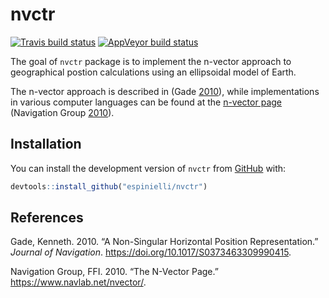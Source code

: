 
<!-- README.md is generated from README.Rmd. Please edit that file -->

# nvctr

[![Travis build
status](https://travis-ci.org/espinielli/nvctr.svg?branch=master)](https://travis-ci.org/espinielli/nvctr)
[![AppVeyor build
status](https://ci.appveyor.com/api/projects/status/github/espinielli/nvctr?branch=master&svg=true)](https://ci.appveyor.com/project/espinielli/nvctr)

The goal of `nvctr` package is to implement the n-vector approach to
geographical postion calculations using an ellipsoidal model of Earth.

The n-vector approach is described in (Gade [2010](#ref-gade_2010)),
while implementations in various computer languages can be found at the
[n-vector page](https://www.navlab.net/nvector/) (Navigation Group
[2010](#ref-navigationgroupatffi_2010)).

## Installation

You can install the development version of `nvctr` from
[GitHub](https://github.com/espinielli/nvctr) with:

``` r
devtools::install_github("espinielli/nvctr")
```

## References

<div id="refs" class="references">

<div id="ref-gade_2010">

Gade, Kenneth. 2010. “A Non-Singular Horizontal Position
Representation.” *Journal of Navigation*.
<https://doi.org/10.1017/S0373463309990415>.

</div>

<div id="ref-navigationgroupatffi_2010">

Navigation Group, FFI. 2010. “The N-Vector Page.”
<https://www.navlab.net/nvector/>.

</div>

</div>

